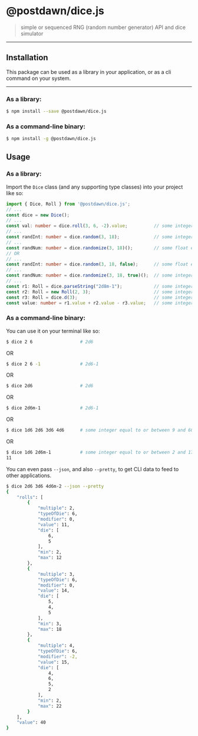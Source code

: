 # @postdawn/dice.js

> simple or sequenced RNG (random number generator) API and dice simulator

---

## Installation

This package can be used as a library in your application, or as a cli command on your system.

---

### As a library:

```bash
$ npm install --save @postdawn/dice.js
```

### As a command-line binary:

```bash
$ npm install -g @postdawn/dice.js
```

## Usage

### As a library:

Import the `Dice` class (and any supporting type classes) into your project like so:

```typescript
import { Dice, Roll } from '@postdawn/dice.js';
// ...
const dice = new Dice();
// ...
const val: number = dice.roll(3, 6, -2).value;          // some integer equal to or between 1 and 16, i.e. 3d6-2
// ...
const randInt: number = dice.random(3, 18);             // some integer equal to or between 3 and 18, i.e. 3d6
// ...
const randNum: number = dice.randomize(3, 18)();        // some float equal to or between 3 and 18, rand(3, 18)
// OR
// ...
const randInt: number = dice.random(3, 18, false);      // some float equal to or between 3 and 18, rand(3, 18)
// ...
const randNum: number = dice.randomize(3, 18, true)();  // some integer equal to or between 3 and 18, i.e. 3d6
// ...
const r1: Roll = dice.parseString("2d8m-1");            // some integer equal to or between 1 and 15, i.e. 2d8-1
const r2: Roll = new Roll(2, 3);                        // some integer equal to or between 2 and 6, i.e. 2d3
const r3: Roll = dice.d(3);                             // some integer equal to or between 1 and 3, i.e. 1d3
const value: number = r1.value + r2.value - r3.value;   // some integer equal to or between 0 and 18
```

### As a command-line binary:

You can use it on your terminal like so:

```bash
$ dice 2 6                  # 2d6
```

OR

```bash
$ dice 2 6 -1               # 2d6-1
```

OR

```bash
$ dice 2d6                  # 2d6
```

OR

```bash
$ dice 2d6m-1               # 2d6-1
```

OR

```bash
$ dice 1d6 2d6 3d6 4d6      # some integer equal to or between 9 and 60, i.e. 1-6 + 2-12 + 3-18 + 4-24
```

OR

```bash
$ dice 1d6 2d6m-1           # some integer equal to or between 2 and 17, i.e. 1-6 + 1-11
11
```

You can even pass `--json`, and also `--pretty`, to get CLI data to feed to other applications.

```bash
$ dice 2d6 3d6 4d6m-2 --json --pretty
{
    "rolls": [
        {
            "multiple": 2,
            "typeOfDie": 6,
            "modifier": 0,
            "value": 11,
            "die": [
                6,
                5
            ],
            "min": 2,
            "max": 12
        },
        {
            "multiple": 3,
            "typeOfDie": 6,
            "modifier": 0,
            "value": 14,
            "die": [
                5,
                4,
                5
            ],
            "min": 3,
            "max": 18
        },
        {
            "multiple": 4,
            "typeOfDie": 6,
            "modifier": -2,
            "value": 15,
            "die": [
                4,
                6,
                5,
                2
            ],
            "min": 2,
            "max": 22
        }
    ],
    "value": 40
}
```